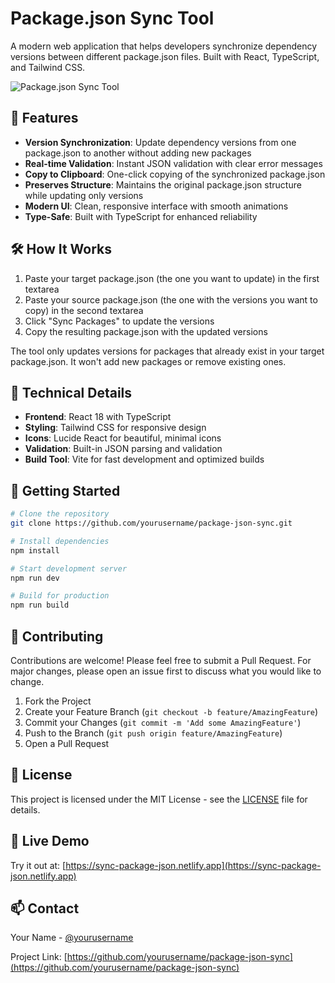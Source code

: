 # Package.json Sync Tool

A modern web application that helps developers synchronize dependency versions between different package.json files. Built with React, TypeScript, and Tailwind CSS.

![Package.json Sync Tool](https://sync-package-json.netlify.app/preview.png)

## 🚀 Features

- **Version Synchronization**: Update dependency versions from one package.json to another without adding new packages
- **Real-time Validation**: Instant JSON validation with clear error messages
- **Copy to Clipboard**: One-click copying of the synchronized package.json
- **Preserves Structure**: Maintains the original package.json structure while updating only versions
- **Modern UI**: Clean, responsive interface with smooth animations
- **Type-Safe**: Built with TypeScript for enhanced reliability

## 🛠️ How It Works

1. Paste your target package.json (the one you want to update) in the first textarea
2. Paste your source package.json (the one with the versions you want to copy) in the second textarea
3. Click "Sync Packages" to update the versions
4. Copy the resulting package.json with the updated versions

The tool only updates versions for packages that already exist in your target package.json. It won't add new packages or remove existing ones.

## 🔧 Technical Details

- **Frontend**: React 18 with TypeScript
- **Styling**: Tailwind CSS for responsive design
- **Icons**: Lucide React for beautiful, minimal icons
- **Validation**: Built-in JSON parsing and validation
- **Build Tool**: Vite for fast development and optimized builds

## 🚀 Getting Started

```bash
# Clone the repository
git clone https://github.com/yourusername/package-json-sync.git

# Install dependencies
npm install

# Start development server
npm run dev

# Build for production
npm run build
```

## 🤝 Contributing

Contributions are welcome! Please feel free to submit a Pull Request. For major changes, please open an issue first to discuss what you would like to change.

1. Fork the Project
2. Create your Feature Branch (`git checkout -b feature/AmazingFeature`)
3. Commit your Changes (`git commit -m 'Add some AmazingFeature'`)
4. Push to the Branch (`git push origin feature/AmazingFeature`)
5. Open a Pull Request

## 📝 License

This project is licensed under the MIT License - see the [LICENSE](LICENSE) file for details.

## 🌟 Live Demo

Try it out at: [https://sync-package-json.netlify.app](https://sync-package-json.netlify.app)

## 📫 Contact

Your Name - [@yourusername](https://twitter.com/yourusername)

Project Link: [https://github.com/yourusername/package-json-sync](https://github.com/yourusername/package-json-sync)